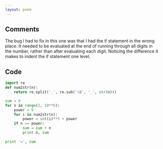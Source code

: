 ```yaml
---
layout: poem
---
```


## Comments

The bug I had to fix in this one was that I had the if statement in the wrong
place. It needed to be evaluated at the end of running through all digits in
the number, rather than after evaluating each digit. Noticing the difference it
makes to indent the if statement one level.

## Code

```python
import re
def num2str(n):
	return re.split('_', re.sub('\B', '_', str(n)))

sum = 0
for n in range(2, 10**6):
	power = 0
	for i in num2str(n):
		power = int(i)**5 + power
	if n == power: 
		sum = sum + n
		print n, sum
		
print '=', sum
```
